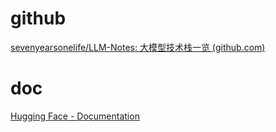 # github
[sevenyearsonelife/LLM-Notes: 大模型技术栈一览 (github.com)](https://github.com/sevenyearsonelife/LLM-Notes)

# doc
[Hugging Face - Documentation](https://huggingface.co/docs)